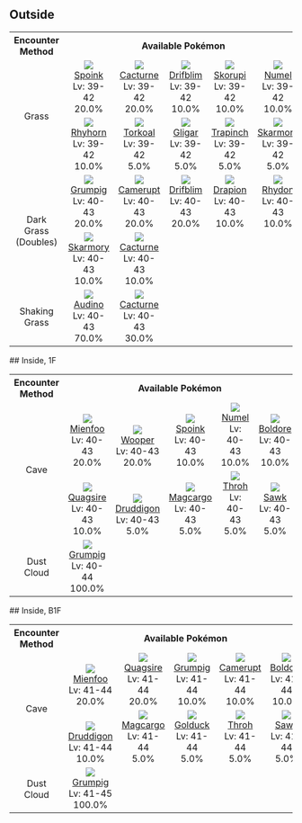 ## Outside

<table><tr><th colspan="1">Encounter Method</th><th colspan="5" style = "text-align: center;">Available Pokémon</th></tr>
<tr><td rowspan="2" style="vertical-align: middle; word-wrap: break-word; text-align: center;">Grass</td><td style="text-align: center; vertical-align: bottom;"> <img src="https://smilingzero.github.io/BlazeBlack2ReduxWiki/img/animated/325.gif"> <br> <a href="https://smilingzero.github.io/BlazeBlack2ReduxWiki/pokemons/325">Spoink</a> <br> Lv: 39-42 <br> 20.0% </td><td style="text-align: center; vertical-align: bottom;"> <img src="https://smilingzero.github.io/BlazeBlack2ReduxWiki/img/animated/332.gif"> <br> <a href="https://smilingzero.github.io/BlazeBlack2ReduxWiki/pokemons/332">Cacturne</a> <br> Lv: 39-42 <br> 20.0% </td><td style="text-align: center; vertical-align: bottom;"> <img src="https://smilingzero.github.io/BlazeBlack2ReduxWiki/img/animated/426.gif"> <br> <a href="https://smilingzero.github.io/BlazeBlack2ReduxWiki/pokemons/426">Drifblim</a> <br> Lv: 39-42 <br> 10.0% </td><td style="text-align: center; vertical-align: bottom;"> <img src="https://smilingzero.github.io/BlazeBlack2ReduxWiki/img/animated/451.gif"> <br> <a href="https://smilingzero.github.io/BlazeBlack2ReduxWiki/pokemons/451">Skorupi</a> <br> Lv: 39-42 <br> 10.0% </td><td style="text-align: center; vertical-align: bottom;"> <img src="https://smilingzero.github.io/BlazeBlack2ReduxWiki/img/animated/322.gif"> <br> <a href="https://smilingzero.github.io/BlazeBlack2ReduxWiki/pokemons/322">Numel</a> <br> Lv: 39-42 <br> 10.0% </td></tr>
<tr><td style="text-align: center; vertical-align: bottom;"> <img src="https://smilingzero.github.io/BlazeBlack2ReduxWiki/img/animated/111.gif"> <br> <a href="https://smilingzero.github.io/BlazeBlack2ReduxWiki/pokemons/111">Rhyhorn</a> <br> Lv: 39-42 <br> 10.0% </td><td style="text-align: center; vertical-align: bottom;"> <img src="https://smilingzero.github.io/BlazeBlack2ReduxWiki/img/animated/324.gif"> <br> <a href="https://smilingzero.github.io/BlazeBlack2ReduxWiki/pokemons/324">Torkoal</a> <br> Lv: 39-42 <br> 5.0% </td><td style="text-align: center; vertical-align: bottom;"> <img src="https://smilingzero.github.io/BlazeBlack2ReduxWiki/img/animated/207.gif"> <br> <a href="https://smilingzero.github.io/BlazeBlack2ReduxWiki/pokemons/207">Gligar</a> <br> Lv: 39-42 <br> 5.0% </td><td style="text-align: center; vertical-align: bottom;"> <img src="https://smilingzero.github.io/BlazeBlack2ReduxWiki/img/animated/328.gif"> <br> <a href="https://smilingzero.github.io/BlazeBlack2ReduxWiki/pokemons/328">Trapinch</a> <br> Lv: 39-42 <br> 5.0% </td><td style="text-align: center; vertical-align: bottom;"> <img src="https://smilingzero.github.io/BlazeBlack2ReduxWiki/img/animated/227.gif"> <br> <a href="https://smilingzero.github.io/BlazeBlack2ReduxWiki/pokemons/227">Skarmory</a> <br> Lv: 39-42 <br> 5.0% </td></tr>
<tr><td rowspan="2" style="vertical-align: middle; word-wrap: break-word; text-align: center;">Dark Grass (Doubles)</td><td style="text-align: center; vertical-align: bottom;"> <img src="https://smilingzero.github.io/BlazeBlack2ReduxWiki/img/animated/326.gif"> <br> <a href="https://smilingzero.github.io/BlazeBlack2ReduxWiki/pokemons/326">Grumpig</a> <br> Lv: 40-43 <br> 20.0% </td><td style="text-align: center; vertical-align: bottom;"> <img src="https://smilingzero.github.io/BlazeBlack2ReduxWiki/img/animated/323.gif"> <br> <a href="https://smilingzero.github.io/BlazeBlack2ReduxWiki/pokemons/323">Camerupt</a> <br> Lv: 40-43 <br> 20.0% </td><td style="text-align: center; vertical-align: bottom;"> <img src="https://smilingzero.github.io/BlazeBlack2ReduxWiki/img/animated/426.gif"> <br> <a href="https://smilingzero.github.io/BlazeBlack2ReduxWiki/pokemons/426">Drifblim</a> <br> Lv: 40-43 <br> 20.0% </td><td style="text-align: center; vertical-align: bottom;"> <img src="https://smilingzero.github.io/BlazeBlack2ReduxWiki/img/animated/452.gif"> <br> <a href="https://smilingzero.github.io/BlazeBlack2ReduxWiki/pokemons/452">Drapion</a> <br> Lv: 40-43 <br> 10.0% </td><td style="text-align: center; vertical-align: bottom;"> <img src="https://smilingzero.github.io/BlazeBlack2ReduxWiki/img/animated/112.gif"> <br> <a href="https://smilingzero.github.io/BlazeBlack2ReduxWiki/pokemons/112">Rhydon</a> <br> Lv: 40-43 <br> 10.0% </td></tr>
<tr><td style="text-align: center; vertical-align: bottom;"> <img src="https://smilingzero.github.io/BlazeBlack2ReduxWiki/img/animated/227.gif"> <br> <a href="https://smilingzero.github.io/BlazeBlack2ReduxWiki/pokemons/227">Skarmory</a> <br> Lv: 40-43 <br> 10.0% </td><td style="text-align: center; vertical-align: bottom;"> <img src="https://smilingzero.github.io/BlazeBlack2ReduxWiki/img/animated/332.gif"> <br> <a href="https://smilingzero.github.io/BlazeBlack2ReduxWiki/pokemons/332">Cacturne</a> <br> Lv: 40-43 <br> 10.0% </td><td></td><td></td><td></td></tr>
<tr><td rowspan="1" style="vertical-align: middle; word-wrap: break-word; text-align: center;">Shaking Grass</td><td style="text-align: center; vertical-align: bottom;"> <img src="https://smilingzero.github.io/BlazeBlack2ReduxWiki/img/animated/531.gif"> <br> <a href="https://smilingzero.github.io/BlazeBlack2ReduxWiki/pokemons/531">Audino</a> <br> Lv: 40-43 <br> 70.0% </td><td style="text-align: center; vertical-align: bottom;"> <img src="https://smilingzero.github.io/BlazeBlack2ReduxWiki/img/animated/332.gif"> <br> <a href="https://smilingzero.github.io/BlazeBlack2ReduxWiki/pokemons/332">Cacturne</a> <br> Lv: 40-43 <br> 30.0% </td><td></td><td></td><td></td></tr></table>
## Inside, 1F

<table><tr><th colspan="1">Encounter Method</th><th colspan="5" style = "text-align: center;">Available Pokémon</th></tr>
<tr><td rowspan="2" style="vertical-align: middle; word-wrap: break-word; text-align: center;">Cave</td><td style="text-align: center; vertical-align: bottom;"> <img src="https://smilingzero.github.io/BlazeBlack2ReduxWiki/img/animated/619.gif"> <br> <a href="https://smilingzero.github.io/BlazeBlack2ReduxWiki/pokemons/619">Mienfoo</a> <br> Lv: 40-43 <br> 20.0% </td><td style="text-align: center; vertical-align: bottom;"> <img src="https://smilingzero.github.io/BlazeBlack2ReduxWiki/img/animated/194.gif"> <br> <a href="https://smilingzero.github.io/BlazeBlack2ReduxWiki/pokemons/194">Wooper</a> <br> Lv: 40-43 <br> 20.0% </td><td style="text-align: center; vertical-align: bottom;"> <img src="https://smilingzero.github.io/BlazeBlack2ReduxWiki/img/animated/325.gif"> <br> <a href="https://smilingzero.github.io/BlazeBlack2ReduxWiki/pokemons/325">Spoink</a> <br> Lv: 40-43 <br> 10.0% </td><td style="text-align: center; vertical-align: bottom;"> <img src="https://smilingzero.github.io/BlazeBlack2ReduxWiki/img/animated/322.gif"> <br> <a href="https://smilingzero.github.io/BlazeBlack2ReduxWiki/pokemons/322">Numel</a> <br> Lv: 40-43 <br> 10.0% </td><td style="text-align: center; vertical-align: bottom;"> <img src="https://smilingzero.github.io/BlazeBlack2ReduxWiki/img/animated/525.gif"> <br> <a href="https://smilingzero.github.io/BlazeBlack2ReduxWiki/pokemons/525">Boldore</a> <br> Lv: 40-43 <br> 10.0% </td></tr>
<tr><td style="text-align: center; vertical-align: bottom;"> <img src="https://smilingzero.github.io/BlazeBlack2ReduxWiki/img/animated/195.gif"> <br> <a href="https://smilingzero.github.io/BlazeBlack2ReduxWiki/pokemons/195">Quagsire</a> <br> Lv: 40-43 <br> 10.0% </td><td style="text-align: center; vertical-align: bottom;"> <img src="https://smilingzero.github.io/BlazeBlack2ReduxWiki/img/animated/621.gif"> <br> <a href="https://smilingzero.github.io/BlazeBlack2ReduxWiki/pokemons/621">Druddigon</a> <br> Lv: 40-43 <br> 5.0% </td><td style="text-align: center; vertical-align: bottom;"> <img src="https://smilingzero.github.io/BlazeBlack2ReduxWiki/img/animated/219.gif"> <br> <a href="https://smilingzero.github.io/BlazeBlack2ReduxWiki/pokemons/219">Magcargo</a> <br> Lv: 40-43 <br> 5.0% </td><td style="text-align: center; vertical-align: bottom;"> <img src="https://smilingzero.github.io/BlazeBlack2ReduxWiki/img/animated/538.gif"> <br> <a href="https://smilingzero.github.io/BlazeBlack2ReduxWiki/pokemons/538">Throh</a> <br> Lv: 40-43 <br> 5.0% </td><td style="text-align: center; vertical-align: bottom;"> <img src="https://smilingzero.github.io/BlazeBlack2ReduxWiki/img/animated/539.gif"> <br> <a href="https://smilingzero.github.io/BlazeBlack2ReduxWiki/pokemons/539">Sawk</a> <br> Lv: 40-43 <br> 5.0% </td></tr>
<tr><td rowspan="1" style="vertical-align: middle; word-wrap: break-word; text-align: center;">Dust Cloud</td><td style="text-align: center; vertical-align: bottom;"> <img src="https://smilingzero.github.io/BlazeBlack2ReduxWiki/img/animated/326.gif"> <br> <a href="https://smilingzero.github.io/BlazeBlack2ReduxWiki/pokemons/326">Grumpig</a> <br> Lv: 40-44 <br> 100.0% </td><td></td><td></td><td></td><td></td></tr></table>
## Inside, B1F

<table><tr><th colspan="1">Encounter Method</th><th colspan="5" style = "text-align: center;">Available Pokémon</th></tr>
<tr><td rowspan="2" style="vertical-align: middle; word-wrap: break-word; text-align: center;">Cave</td><td style="text-align: center; vertical-align: bottom;"> <img src="https://smilingzero.github.io/BlazeBlack2ReduxWiki/img/animated/619.gif"> <br> <a href="https://smilingzero.github.io/BlazeBlack2ReduxWiki/pokemons/619">Mienfoo</a> <br> Lv: 41-44 <br> 20.0% </td><td style="text-align: center; vertical-align: bottom;"> <img src="https://smilingzero.github.io/BlazeBlack2ReduxWiki/img/animated/195.gif"> <br> <a href="https://smilingzero.github.io/BlazeBlack2ReduxWiki/pokemons/195">Quagsire</a> <br> Lv: 41-44 <br> 20.0% </td><td style="text-align: center; vertical-align: bottom;"> <img src="https://smilingzero.github.io/BlazeBlack2ReduxWiki/img/animated/326.gif"> <br> <a href="https://smilingzero.github.io/BlazeBlack2ReduxWiki/pokemons/326">Grumpig</a> <br> Lv: 41-44 <br> 10.0% </td><td style="text-align: center; vertical-align: bottom;"> <img src="https://smilingzero.github.io/BlazeBlack2ReduxWiki/img/animated/323.gif"> <br> <a href="https://smilingzero.github.io/BlazeBlack2ReduxWiki/pokemons/323">Camerupt</a> <br> Lv: 41-44 <br> 10.0% </td><td style="text-align: center; vertical-align: bottom;"> <img src="https://smilingzero.github.io/BlazeBlack2ReduxWiki/img/animated/525.gif"> <br> <a href="https://smilingzero.github.io/BlazeBlack2ReduxWiki/pokemons/525">Boldore</a> <br> Lv: 41-44 <br> 10.0% </td></tr>
<tr><td style="text-align: center; vertical-align: bottom;"> <img src="https://smilingzero.github.io/BlazeBlack2ReduxWiki/img/animated/621.gif"> <br> <a href="https://smilingzero.github.io/BlazeBlack2ReduxWiki/pokemons/621">Druddigon</a> <br> Lv: 41-44 <br> 10.0% </td><td style="text-align: center; vertical-align: bottom;"> <img src="https://smilingzero.github.io/BlazeBlack2ReduxWiki/img/animated/219.gif"> <br> <a href="https://smilingzero.github.io/BlazeBlack2ReduxWiki/pokemons/219">Magcargo</a> <br> Lv: 41-44 <br> 5.0% </td><td style="text-align: center; vertical-align: bottom;"> <img src="https://smilingzero.github.io/BlazeBlack2ReduxWiki/img/animated/55.gif"> <br> <a href="https://smilingzero.github.io/BlazeBlack2ReduxWiki/pokemons/055">Golduck</a> <br> Lv: 41-44 <br> 5.0% </td><td style="text-align: center; vertical-align: bottom;"> <img src="https://smilingzero.github.io/BlazeBlack2ReduxWiki/img/animated/538.gif"> <br> <a href="https://smilingzero.github.io/BlazeBlack2ReduxWiki/pokemons/538">Throh</a> <br> Lv: 41-44 <br> 5.0% </td><td style="text-align: center; vertical-align: bottom;"> <img src="https://smilingzero.github.io/BlazeBlack2ReduxWiki/img/animated/539.gif"> <br> <a href="https://smilingzero.github.io/BlazeBlack2ReduxWiki/pokemons/539">Sawk</a> <br> Lv: 41-44 <br> 5.0% </td></tr>
<tr><td rowspan="1" style="vertical-align: middle; word-wrap: break-word; text-align: center;">Dust Cloud</td><td style="text-align: center; vertical-align: bottom;"> <img src="https://smilingzero.github.io/BlazeBlack2ReduxWiki/img/animated/326.gif"> <br> <a href="https://smilingzero.github.io/BlazeBlack2ReduxWiki/pokemons/326">Grumpig</a> <br> Lv: 41-45 <br> 100.0% </td><td></td><td></td><td></td><td></td></tr></table>
